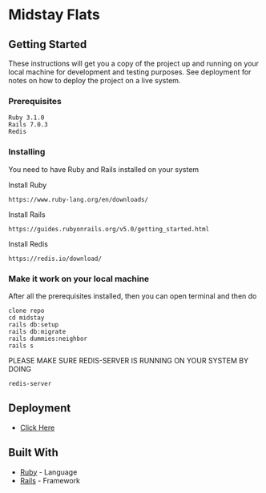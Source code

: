 # Midstay Flats

## Getting Started

These instructions will get you a copy of the project up and running on your local machine for development and testing purposes. See deployment for notes on how to deploy the project on a live system.

### Prerequisites

```
Ruby 3.1.0
Rails 7.0.3
Redis
```

### Installing

You need to have Ruby and Rails installed on your system

Install Ruby
```
https://www.ruby-lang.org/en/downloads/
```

Install Rails
```
https://guides.rubyonrails.org/v5.0/getting_started.html
```

Install Redis
```
https://redis.io/download/
```

### Make it work on your local machine
After all the prerequisites installed, then you can open terminal and then do
```
clone repo
cd midstay
rails db:setup
rails db:migrate
rails dummies:neighbor
rails s
```

PLEASE MAKE SURE REDIS-SERVER IS RUNNING ON YOUR SYSTEM BY DOING
```
redis-server
```

## Deployment

* [Click Here](https://midstay-flats.herokuapp.com/) 
## Built With

* [Ruby](https://www.ruby-lang.org/en/) - Language
* [Rails](https://rubyonrails.org/) - Framework

